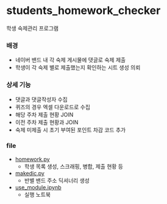 # students_homework_checker
학생 숙제관리 프로그램 

### 배경 
- 네이버 밴드 내 각 숙제 게시물에 댓글로 숙제 제출 
- 학생이 각 숙제 별로 제출했는지 확인하는 시트 생성 의뢰

### 상세 기능
- 댓글과 댓글작성자 수집
- 퀴즈의 경우 엑셀 다운로드로 수집
- 해당 주차 제출 현황 JOIN
- 이전 주차 제출 현황과 JOIN 
- 숙제 미제출 시 초기 부여된 포인트 차감 코드 추가 

### file
- [homework.py](https://github.com/hmii/students_homework_checker/blob/83d3fbcc1a1b4c3013af89658bdd62674acb5c10/homework.py)
  - 학생 목록 생성, 스크래핑, 병합, 제출 현황 등
- [makedic.py](https://github.com/hmii/students_homework_checker/blob/83d3fbcc1a1b4c3013af89658bdd62674acb5c10/makedic.py)
  - 반별 밴드 주소 딕셔너리 생성
- [use_module.ipynb](https://github.com/hmii/students_homework_checker/blob/83d3fbcc1a1b4c3013af89658bdd62674acb5c10/use_module.ipynb)
  - 실행 노트북 
